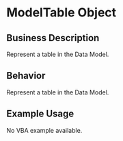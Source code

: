 # ModelTable Object

## Business Description
Represent a table in the Data Model.

## Behavior
Represent a table in the Data Model.

## Example Usage
No VBA example available.
